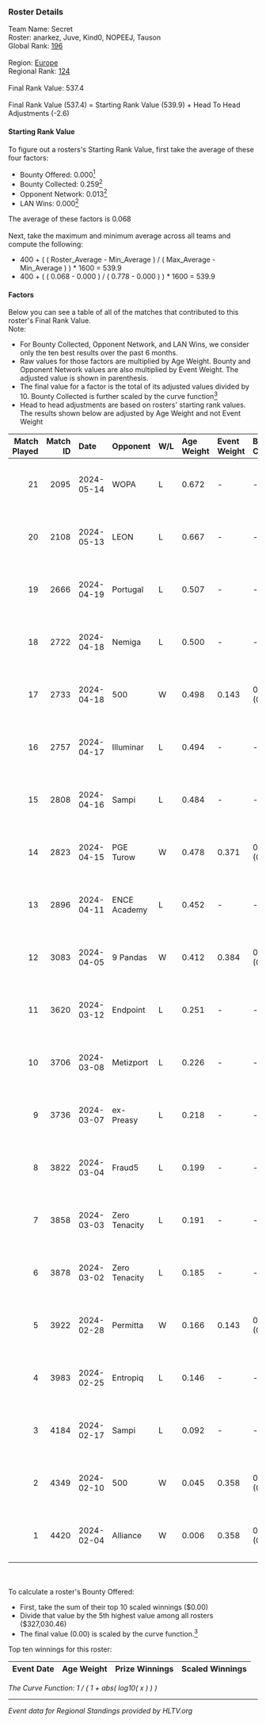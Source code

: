 ### Roster Details<br />
Team Name: Secret<br />
Roster: anarkez, Juve, Kind0, NOPEEJ, Tauson<br />
Global Rank: [196](../standings_global.md)<br />
<br />
Region: [Europe]( ../standings_europe.md)<br />
Regional Rank: [124]( ../standings_europe.md)<br />
<br />
Final Rank Value:  537.4<br />
<br />
Final Rank Value (537.4) = Starting Rank Value (539.9) + Head To Head Adjustments (-2.6)<br />

#### Starting Rank Value<br />
To figure out a rosters's Starting Rank Value, first take the average of these four factors:<br />
- Bounty Offered: 0.000[<sup>1</sup>](#table2)
- Bounty Collected: 0.259[<sup>2</sup>](#table1)
- Opponent Network: 0.013[<sup>2</sup>](#table1)
- LAN Wins: 0.000[<sup>2</sup>](#table1)

The average of these factors is 0.068<br />
<br />
Next, take the maximum and minimum average across all teams and compute the following:<br />
- 400 + ( ( Roster_Average - Min_Average ) / ( Max_Average - Min_Average ) ) * 1600 = 539.9
- 400 + ( ( 0.068 - 0.000 ) / ( 0.778 - 0.000 ) ) * 1600 = 539.9


#### Factors<br />
Below you can see a table of all of the matches that contributed to this roster's Final Rank Value.<br />
Note:<br />

- For Bounty Collected, Opponent Network, and LAN Wins, we consider only the ten best results over the past 6 months.
- Raw values for those factors are multiplied by Age Weight. Bounty and Opponent Network values are also multiplied by Event Weight. The adjusted value is shown in parenthesis.
- The final value for a factor is the total of its adjusted values divided by 10. Bounty Collected is further scaled by the curve function[<sup>3</sup>](#curveFunction)
- Head to head adjustments are based on rosters' starting rank values. The results shown below are adjusted by Age Weight and not Event Weight
<span id="table1"></span><br />


| Match Played | Match ID | Date       | Opponent      | W/L | Age Weight | Event Weight | Bounty Collected | Opponent Network | LAN Wins  | H2H Adj. | Roster                                 |
| -: | -: | :- | :- | :- | :- | :- | :- | :- | :- | -: | :- |
|           21 |     2095 | 2024-05-14 | WOPA          | L   | 0.672      | -            | -                | -                | -         |    -8.28 | anarkez, Juve, Kind0, NOPEEJ, Tauson   |
|           20 |     2108 | 2024-05-13 | LEON          | L   | 0.667      | -            | -                | -                | -         |    -6.54 | anarkez, Juve, Kind0, NOPEEJ, Tauson   |
|           19 |     2666 | 2024-04-19 | Portugal      | L   | 0.507      | -            | -                | -                | -         |    -5.03 | anarkez, Kind0, Maze, NOPEEJ, Tauson   |
|           18 |     2722 | 2024-04-18 | Nemiga        | L   | 0.500      | -            | -                | -                | -         |    -0.53 | anarkez, Kind0, Maze, NOPEEJ, Tauson   |
|           17 |     2733 | 2024-04-18 | 500           | W   | 0.498      | 0.143        | 0.001 (0.000)    | 0.126 (0.009)    | 0 (0.000) |    12.11 | anarkez, Kind0, Maze, NOPEEJ, Tauson   |
|           16 |     2757 | 2024-04-17 | Illuminar     | L   | 0.494      | -            | -                | -                | -         |    -8.45 | anarkez, Kind0, Maze, NOPEEJ, Tauson   |
|           15 |     2808 | 2024-04-16 | Sampi         | L   | 0.484      | -            | -                | -                | -         |    -1.79 | anarkez, Kind0, Maze, NOPEEJ, Tauson   |
|           14 |     2823 | 2024-04-15 | PGE Turow     | W   | 0.478      | 0.371        | 0.001 (0.000)    | 0.026 (0.005)    | 0 (0.000) |     9.79 | anarkez, Kind0, Maze, NOPEEJ, Tauson   |
|           13 |     2896 | 2024-04-11 | ENCE Academy  | L   | 0.452      | -            | -                | -                | -         |    -3.71 | anarkez, Kind0, Maze, NOPEEJ, Tauson   |
|           12 |     3083 | 2024-04-05 | 9 Pandas      | W   | 0.412      | 0.384        | 0.083 (0.013)    | 0.577 (0.091)    | 0 (0.000) |    12.13 | anarkez, Kind0, Maze, NOPEEJ, Tauson   |
|           11 |     3620 | 2024-03-12 | Endpoint      | L   | 0.251      | -            | -                | -                | -         |    -0.89 | anarkez, Kind0, Maze, NOPEEJ, Tauson   |
|           10 |     3706 | 2024-03-08 | Metizport     | L   | 0.226      | -            | -                | -                | -         |    -0.78 | anarkez, innocent, Kind0, Maze, Tauson |
|            9 |     3736 | 2024-03-07 | ex-Preasy     | L   | 0.218      | -            | -                | -                | -         |    -1.28 | anarkez, innocent, Kind0, Maze, Tauson |
|            8 |     3822 | 2024-03-04 | Fraud5        | L   | 0.199      | -            | -                | -                | -         |    -2.20 | anarkez, innocent, Kind0, Maze, Tauson |
|            7 |     3858 | 2024-03-03 | Zero Tenacity | L   | 0.191      | -            | -                | -                | -         |    -0.26 | anarkez, innocent, Kind0, Maze, Tauson |
|            6 |     3878 | 2024-03-02 | Zero Tenacity | L   | 0.185      | -            | -                | -                | -         |    -0.25 | anarkez, innocent, Kind0, Maze, Tauson |
|            5 |     3922 | 2024-02-28 | Permitta      | W   | 0.166      | 0.143        | 0.024 (0.001)    | 0.801 (0.019)    | 0 (0.000) |     4.72 | anarkez, innocent, Kind0, Maze, Tauson |
|            4 |     3983 | 2024-02-25 | Entropiq      | L   | 0.146      | -            | -                | -                | -         |    -2.23 | anarkez, innocent, Kind0, Maze, Tauson |
|            3 |     4184 | 2024-02-17 | Sampi         | L   | 0.092      | -            | -                | -                | -         |    -0.35 | anarkez, innocent, Kind0, Maze, Tauson |
|            2 |     4349 | 2024-02-10 | 500           | W   | 0.045      | 0.358        | 0.001 (0.000)    | 0.126 (0.002)    | 0 (0.000) |     1.06 | anarkez, innocent, Kind0, Maze, Tauson |
|            1 |     4420 | 2024-02-04 | Alliance      | W   | 0.006      | 0.358        | 0.014 (0.000)    | 0.319 (0.001)    | 0 (0.000) |     0.17 | anarkez, innocent, Kind0, Maze, Tauson |

<br />
<span id="table2"></span><br />
To calculate a roster's Bounty Offered:<br />

- First, take the sum of their top 10 scaled winnings ($0.00)
- Divide that value by the 5th highest value among all rosters ($327,030.46)
- The final value (0.00) is scaled by the curve function.[<sup>3</sup>](#curveFunction)

Top ten winnings for this roster:<br />

| Event Date | Age Weight | Prize Winnings | Scaled Winnings |
| :- | -: | :- | :- |


<span id="curveFunction"></span>_The Curve Function: 1 / ( 1 + abs( log10( x ) ) )_<br />

---
_Event data for Regional Standings provided by HLTV.org_<br />
